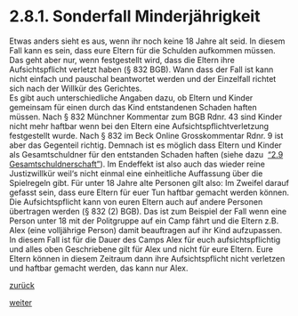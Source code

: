 # 2.8.1. Sonderfall Minderjährigkeit



[//]: # (2.8.1.-Sonderfall-Minderjährigkeit)
[//]: # (files/2019/05/2.8.1.-Sonderfall-Minderjährigkeit.png)
  
Etwas anders sieht es aus, wenn ihr noch keine 18 Jahre alt seid. In diesem Fall kann es sein, dass eure Eltern für die Schulden aufkommen müssen. Das geht aber nur, wenn festgestellt wird, dass die Eltern ihre Aufsichtspflicht verletzt haben (§ 832 BGB). Wann dass der Fall ist kann nicht einfach und pauschal beantwortet werden und der Einzelfall richtet sich nach der Willkür des Gerichtes.  
Es gibt auch unterschiedliche Angaben dazu, ob Eltern und Kinder gemeinsam für einen durch das Kind entstandenen Schaden haften müssen. Nach § 832 Münchner Kommentar zum BGB Rdnr. 43 sind Kinder nicht mehr haftbar wenn bei den Eltern eine Aufsichtspflichtverletzung festgestellt wurde. Nach § 832 im Beck Online Grosskommentar Rdnr. 9 ist aber das Gegenteil richtig. Demnach ist es möglich dass Eltern und Kinder als Gesamtschuldner für den entstanden Schaden haften (siehe dazu  [“2.9 Gesamtschuldnerschaft”](2-9-gesamtschuldnerschaft-2.md)). Im Endeffekt ist also auch das wieder reine Justizwillkür weil‘s nicht einmal eine einheitliche Auffassung über die Spielregeln gibt. Für unter 18 Jahre alte Personen gilt also: Im Zweifel darauf gefasst sein, dass eure Eltern für euer Tun haftbar gemacht werden können.  
Die Aufsichtspflicht kann von euren Eltern auch auf andere Personen übertragen werden (§ 832 (2) BGB). Das ist zum Beispiel der Fall wenn eine Person unter 18 mit der Politgruppe auf ein Camp fährt und die Eltern z.B. Alex (eine volljährige Person) damit beauftragen auf ihr Kind aufzupassen. In diesem Fall ist für die Dauer des Camps Alex für euch aufsichtspflichtig und alles oben Geschriebene gilt für Alex und nicht für eure Eltern. Eure Eltern können in diesem Zeitraum dann ihre Aufsichtspflicht nicht verletzen und haftbar gemacht werden, das kann nur Alex.

[zurück](2-8-haftung-durch-familie-und-freunde-2.md)

[weiter](2-9-gesamtschuldnerschaft-2.md)
